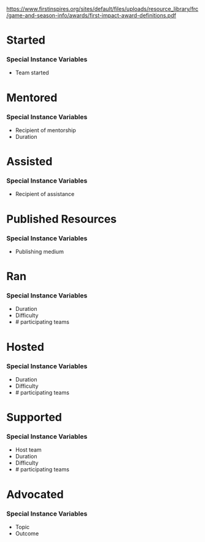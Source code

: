 https://www.firstinspires.org/sites/default/files/uploads/resource_library/frc/game-and-season-info/awards/first-impact-award-definitions.pdf

# Started
### Special Instance Variables
- Team started
# Mentored
### Special Instance Variables
- Recipient of mentorship
- Duration
# Assisted
### Special Instance Variables
- Recipient of assistance
# Published Resources
### Special Instance Variables
- Publishing medium
# Ran
### Special Instance Variables
- Duration
- Difficulty
- \# participating teams
# Hosted
### Special Instance Variables
- Duration
- Difficulty
- \# participating teams
# Supported
### Special Instance Variables
- Host team
- Duration
- Difficulty
- \# participating teams
# Advocated
### Special Instance Variables
- Topic
- Outcome